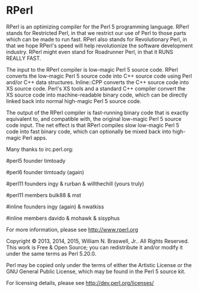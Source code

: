RPerl
=====

RPerl is an optimizing compiler for the Perl 5 programming language.  RPerl stands for Restricted Perl, in that we restrict our use of Perl to those parts which can be made to run fast.  RPerl also stands for Revolutionary Perl, in that we hope RPerl's speed will help revolutionize the software development industry.  RPerl might even stand for Roadrunner Perl, in that it RUNS REALLY FAST.

The input to the RPerl compiler is low-magic Perl 5 source code.  RPerl converts the low-magic Perl 5 source code into C++ source code using Perl and/or C++ data structures.  Inline::CPP converts the C++ source code into XS source code.  Perl's XS tools and a standard C++ compiler convert the XS source code into machine-readable binary code, which can be directly linked back into normal high-magic Perl 5 source code.  

The output of the RPerl compiler is fast-running binary code that is exactly equivalent to, and compatible with, the original low-magic Perl 5 source code input.  The net effect is that RPerl compiles slow low-magic Perl 5 code into fast binary code, which can optionally be mixed back into high-magic Perl apps.

Many thanks to irc.perl.org:

\#perl5 founder timtoady

\#perl6 founder timtoady (again)

\#perl11 founders ingy & rurban & willthechill (yours truly)

\#perl11 members bulk88 & mst

\#inline founders ingy (again) & nwatkiss

\#inline members davido & mohawk & sisyphus

For more information, please see <a href="http://www.rperl.org">http://www.rperl.org</a>

Copyright © 2013, 2014, 2015, William N. Braswell, Jr..  All Rights Reserved.  This work is Free & Open Source; you can redistribute it and/or modify it under the same terms as Perl 5.20.0.

Perl may be copied only under the terms of either the Artistic License or the GNU General Public License, which may be found in the Perl 5 source kit.

For licensing details, please see <a href="http://dev.perl.org/licenses/">http://dev.perl.org/licenses/</a>

